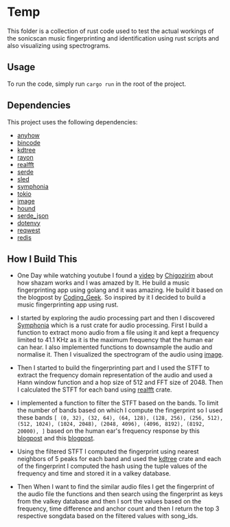 # Temp

This folder is a collection of rust code used to test the actual workings of the sonicscan music fingerprinting and identification using rust scripts and also visualizing using spectrograms.

## Usage

To run the code, simply run `cargo run` in the root of the project.

## Dependencies

This project uses the following dependencies:

- [anyhow](https://github.com/dtolnay/anyhow)
- [bincode](https://github.com/servo/bincode)
- [kdtree](https://github.com/Geal/kdtree)
- [rayon](https://github.com/rayon-rs/rayon)
- [realfft](https://github.com/Geal/realfft)
- [serde](https://github.com/serde-rs/serde)
- [sled](https://github.com/spacejam/sled)
- [symphonia](https://github.com/sonic-rs/symphonia)
- [tokio](https://github.com/tokio-rs/tokio)
- [image](https://github.com/image-rs/image)
- [hound](https://github.com/RustAudio/hound)
- [serde_json](https://github.com/serde-rs/json)
- [dotenvy](https://github.com/Geal/dotenvy)
- [reqwest](https://github.com/seanmonstar/reqwest)
- [redis](https://github.com/redis-rs/redis-rs)

## How I Build This

- One Day while watching youtube I found a [video](https://www.youtube.com/watch?v=a0CVCcb0RJM) by [Chigozirim](https://www.youtube.com/@cgzirim) about how shazam works and I was amazed by It. He build a music fingerprinting app using golang and it was amazing. He build it based on the blogpost by [Coding_Geek](https://drive.google.com/file/d/1ahyCTXBAZiuni6RTzHzLoOwwfTRFaU-C/view). So inspired by it I decided to build a music fingerprinting app using rust.

- I started by exploring the audio processing part and then I discovered [Symphonia](https://github.com/sonic-rs/symphonia) which is a rust crate for audio processing. First I build a function to extract mono audio from a file using it and kept a frequency limited to 41.1 KHz as it is the maximum frequency that the human ear can hear. I also implemented functions to downsample the audio and normalise it. Then I visualized the spectrogram of the audio using [image](https://github.com/image-rs/image).

- Then I started to build the fingerprinting part and I used the STFT to extract the frequency domain representation of the audio and used a Hann window function and a hop size of 512 and FFT size of 2048. Then I calculated the STFT for each band using [realfft](https://github.com/Geal/realfft) crate. 

- I implemented a function to filter the STFT based on the bands. To limit the number of bands based on which I compute the fingerprint so I used these bands `[
    (0, 32),
    (32, 64),
    (64, 128),
    (128, 256),
    (256, 512),
    (512, 1024),
    (1024, 2048),
    (2048, 4096),
    (4096, 8192),
    (8192, 20000),
]` based on the human ear's frequency response by this [blogpost](https://unison.audio/eq-frequency-chart/) and this [blogpost](https://www.gear4music.com/blog/audio-frequency-range/). 

- Using the filtered STFT I computed the fingerprint using nearest neighbors of 5 peaks for each band and used the [kdtree](https://github.com/Geal/kdtree) crate and each of the fingerprint I computed the hash using the tuple values of the frequency and time and stored it in a valkey database.

- Then When I want to find the similar audio files I get the fingerprint of the audio file the functions and then search using the fingerprint as keys from the valkey database and then I sort the values based on the frequency, time difference and anchor count and then I return the top 3 respective songdata based on the filtered values with song_ids.
